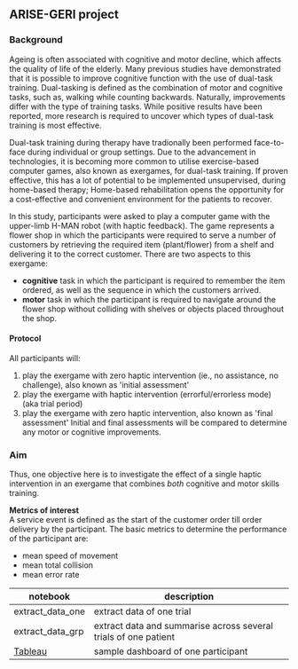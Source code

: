 ## ARISE-GERI project

### Background
Ageing is often associated with cognitive and motor decline, which affects the quality of life of the elderly. Many previous studies have demonstrated that it is possible to improve cognitive function with the use of dual-task training. Dual-tasking is defined as the combination of motor and cognitive tasks, such as, walking while counting backwards. Naturally, improvements differ with the type of training tasks. While positive results have been reported, more research is required to uncover which types of dual-task training is most effective. 

Dual-task training during therapy have tradionally been performed face-to-face during individual or group settings. Due to the advancement in technologies, it is becoming more common to utilise exercise-based computer games, also known as exergames, for dual-task training. If proven effective, this has a lot of potential to be implemented unsupervised, during home-based therapy; Home-based rehabilitation opens the opportunity for a cost-effective and convenient environment for the patients to recover. 

In this study, participants were asked to play a computer game with the upper-limb H-MAN robot (with haptic feedback). The game represents a flower shop in which the participants were required to serve a number of customers by retrieving the required item (plant/flower) from a shelf and delivering it to the correct customer. There are two aspects to this exergame:
- **cognitive** task in which the participant is required to remember the item ordered, as well as the sequence in which the customers arrived.
- **motor** task in which the participant is required to navigate around the flower shop without colliding with shelves or objects placed throughout the shop.

#### Protocol
All participants will:
1. play the exergame with zero haptic intervention (ie., no assistance, no challenge), also known as 'initial assessment'
2. play the exergame with haptic intervention (errorful/errorless mode) (aka trial period)
3. play the exergame with zero haptic intervention, also known as 'final assessment'
Initial and final assessments will be compared to determine any motor or cognitive improvements. 

### Aim
Thus, one objective here is to investigate the effect of a single haptic intervention in an exergame that combines *both* cognitive and motor skills training. 

**Metrics of interest**
<br> A service event is defined as the start of the customer order till order delivery by the participant. The basic metrics to determine the performance of the participant are: 
- mean speed of movement 
- mean total collision
- mean error rate 


| notebook                | description |
|-------------------------|--------------|
| extract_data_one        | extract data of one trial        |
| extract_data_grp        | extract data and summarise across several trials of one patient        |
| [Tableau](https://public.tableau.com/app/profile/sook.yee/viz/ARISE_GERI_sample_participant/Dashboard?publish=yes)        | sample dashboard of one participant      |




